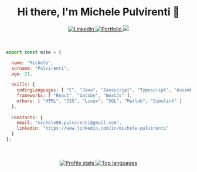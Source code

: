 <div align="center">
  <h1>Hi there, I'm Michele Pulvirenti 👋</h1>
  <a href="https://www.linkedin.com/in/michele-pulvirenti" >
    <img alt="Linkedin" src="https://img.shields.io/badge/Linkedin-blue?style=for-the-badge&logo=linkedin" />
  </a>
  <a href="https://mikecheek.github.io/portfolio" >
    <img alt="Portfolio" src="https://img.shields.io/website?down_color=Red&down_message=Off&label=Portfolio&style=for-the-badge&up_color=blueviolet&up_message=On&url=https%3A%2F%2Fmike-cheek.github.io%2Fportfolio" />
  </a>
  <a href="mailto:michele00.pulvirenti@gmail.com" >
    <img src="https://img.shields.io/badge/Email-red?style=for-the-badge" />
  </a>
</div>

<br/>
<br/>

```js
export const mike = {

  name: "Michele",
  surname: "Pulvirenti",
  age: 21,
  
  skills: {
    codingLanguages: [ "C", "Java", "Javascript", "Typescript", "Assembly MIPS", "BASH (Unix Shell)", "PHP" ],
    frameworks: [ "React", "Gatsby", "NextJs" ],
    others: [ "HTML", "CSS", "Linux", "SQL", "Matlab", "Simulink" ]
  },
  
  constacts: {
    email: "michele00.pulvirenti@gmail.com",
    linkedin: "https://www.linkedin.com/in/michele-pulvirenti"
  }
};
```

<br/>
<br/>

<div align="center">
  <a href="https://github.com/mike-cheek" target="_blank">
    <img alt="Profile stats" src="https://github-readme-stats.vercel.app/api?username=mike-cheek&count_private=true&show_icons=true&theme=radical" />
  </a>
  <a href="https://github.com/mike-cheek" target="_blank">
    <img alt="Top languages" src="https://github-readme-stats.vercel.app/api/top-langs/?username=mike-cheek&layout=compact&theme=radical" />
  </a>
</div>

<!--
**Mike-cheek/Mike-cheek** is a ✨ _special_ ✨ repository because its `README.md` (this file) appears on your GitHub profile.

Here are some ideas to get you started:

- 🔭 I’m currently working on ...
- 🌱 I’m currently learning ...
- 👯 I’m looking to collaborate on ...
- 🤔 I’m looking for help with ...
- 💬 Ask me about ...
- 📫 How to reach me: ...
- 😄 Pronouns: ...
- ⚡ Fun fact: ...
-->
